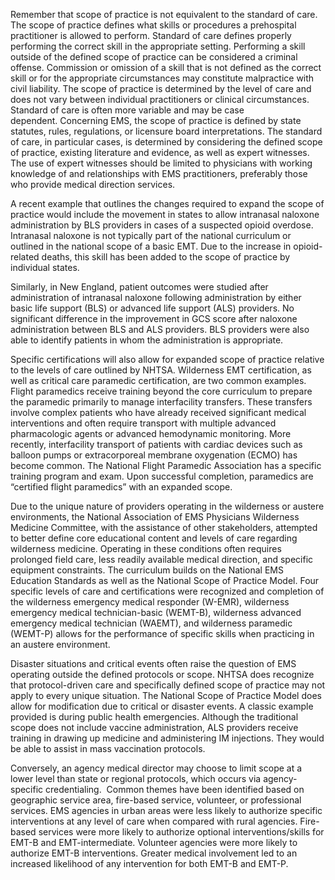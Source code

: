 Remember that scope of practice is not equivalent to the standard of care. The scope of practice defines what skills or procedures a prehospital practitioner is allowed to perform. Standard of care defines properly performing the correct skill in the appropriate setting. Performing a skill outside of the defined scope of practice can be considered a criminal offense. Commission or omission of a skill that is not defined as the correct skill or for the appropriate circumstances may constitute malpractice with civil liability. The scope of practice is determined by the level of care and does not vary between individual practitioners or clinical circumstances. Standard of care is often more variable and may be case dependent. Concerning EMS, the scope of practice is defined by state statutes, rules, regulations, or licensure board interpretations. The standard of care, in particular cases, is determined by considering the defined scope of practice, existing literature and evidence, as well as expert witnesses. The use of expert witnesses should be limited to physicians with working knowledge of and relationships with EMS practitioners, preferably those who provide medical direction services.

A recent example that outlines the changes required to expand the scope of practice would include the movement in states to allow intranasal naloxone administration by BLS providers in cases of a suspected opioid overdose. Intranasal naloxone is not typically part of the national curriculum or outlined in the national scope of a basic EMT. Due to the increase in opioid-related deaths, this skill has been added to the scope of practice by individual states.

Similarly, in New England, patient outcomes were studied after administration of intranasal naloxone following administration by either basic life support (BLS) or advanced life support (ALS) providers. No significant difference in the improvement in GCS score after naloxone administration between BLS and ALS providers. BLS providers were also able to identify patients in whom the administration is appropriate.

Specific certifications will also allow for expanded scope of practice relative to the levels of care outlined by NHTSA. Wilderness EMT certification, as well as critical care paramedic certification, are two common examples. Flight paramedics receive training beyond the core curriculum to prepare the paramedic primarily to manage interfacility transfers. These transfers involve complex patients who have already received significant medical interventions and often require transport with multiple advanced pharmacologic agents or advanced hemodynamic monitoring. More recently, interfacility transport of patients with cardiac devices such as balloon pumps or extracorporeal membrane oxygenation (ECMO) has become common. The National Flight Paramedic Association has a specific training program and exam. Upon successful completion, paramedics are “certified flight paramedics” with an expanded scope.

Due to the unique nature of providers operating in the wilderness or austere environments, the National Association of EMS Physicians Wilderness Medicine Committee, with the assistance of other stakeholders, attempted to better define core educational content and levels of care regarding wilderness medicine. Operating in these conditions often requires prolonged field care, less readily available medical direction, and specific equipment constraints. The curriculum builds on the National EMS Education Standards as well as the National Scope of Practice Model. Four specific levels of care and certifications were recognized and completion of the wilderness emergency medical responder (W-EMR), wilderness emergency medical technician-basic (WEMT-B), wilderness advanced emergency medical technician (WAEMT), and wilderness paramedic (WEMT-P) allows for the performance of specific skills when practicing in an austere environment.

Disaster situations and critical events often raise the question of EMS operating outside the defined protocols or scope. NHTSA does recognize that protocol-driven care and specifically defined scope of practice may not apply to every unique situation. The National Scope of Practice Model does allow for modification due to critical or disaster events. A classic example provided is during public health emergencies. Although the traditional scope does not include vaccine administration, ALS providers receive training in drawing up medicine and administering IM injections. They would be able to assist in mass vaccination protocols.

Conversely, an agency medical director may choose to limit scope at a lower level than state or regional protocols, which occurs via agency-specific credentialing.  Common themes have been identified based on geographic service area, fire-based service, volunteer, or professional services. EMS agencies in urban areas were less likely to authorize specific interventions at any level of care when compared with rural agencies. Fire-based services were more likely to authorize optional interventions/skills for EMT-B and EMT-intermediate. Volunteer agencies were more likely to authorize EMT-B interventions. Greater medical involvement led to an increased likelihood of any intervention for both EMT-B and EMT-P.